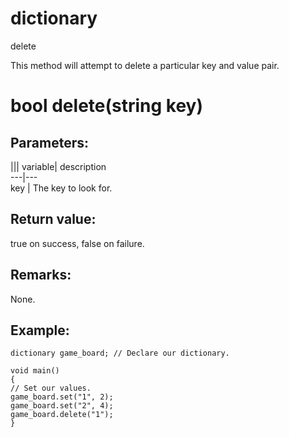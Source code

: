 # dictionary

delete

  


This method will attempt to delete a particular key and value pair.  


# bool delete(string key)

## Parameters:

||| variable| description  
---|---  
key | The key to look for.  
  
## Return value:

true on success, false on failure.

## Remarks:

None.

## Example:


```
dictionary game_board; // Declare our dictionary.

void main()
{
// Set our values.
game_board.set("1", 2);
game_board.set("2", 4);
game_board.delete("1");
}

```
